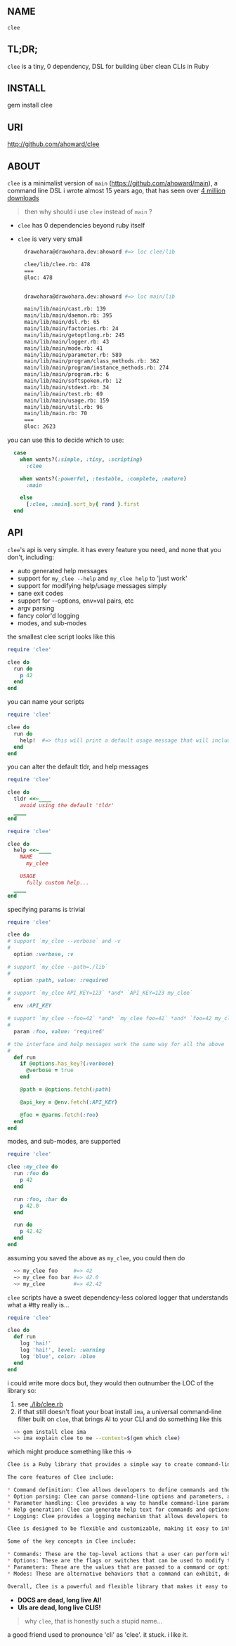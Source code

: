 NAME
----
  `clee`

TL;DR;
--------
  `clee` is a tiny, 0 dependency, DSL for building über clean CLIs in Ruby

INSTALL
-------
  gem install clee

URI
---
  http://github.com/ahoward/clee

ABOUT
-----

`clee` is a minimalist version of `main` (https://github.com/ahoward/main), a
command line DSL i wrote almost 15 years ago, that has seen over [4 million
downloads](https://drawohara.io/rubygems/)

> then why should i use `clee` instead of `main` ?

* `clee` has 0 dependencies beyond ruby itself

* `clee` is very very small
  ```sh
    drawohara@drawohara.dev:ahoward #=> loc clee/lib

    clee/lib/clee.rb: 478
    ===
    @loc: 478


    drawohara@drawohara.dev:ahoward #=> loc main/lib

    main/lib/main/cast.rb: 139
    main/lib/main/daemon.rb: 395
    main/lib/main/dsl.rb: 65
    main/lib/main/factories.rb: 24
    main/lib/main/getoptlong.rb: 245
    main/lib/main/logger.rb: 43
    main/lib/main/mode.rb: 41
    main/lib/main/parameter.rb: 589
    main/lib/main/program/class_methods.rb: 362
    main/lib/main/program/instance_methods.rb: 274
    main/lib/main/program.rb: 6
    main/lib/main/softspoken.rb: 12
    main/lib/main/stdext.rb: 34
    main/lib/main/test.rb: 69
    main/lib/main/usage.rb: 159
    main/lib/main/util.rb: 96
    main/lib/main.rb: 70
    ===
    @loc: 2623
  ```

you can use this to decide which to use:

```ruby
  case
    when wants?(:simple, :tiny, :scripting)
      :clee

    when wants?(:powerful, :testable, :complete, :mature)
      :main

    else
      [:clee, :main].sort_by{ rand }.first
  end
```

API
---

`clee`'s api is very simple.  it has every feature you need, and none that you
don't, including:

- auto generated help messages
- support for `my_clee --help` and `my_clee help` to 'just work'
- support for modifying help/usage messages simply
- sane exit codes
- support for --options, env=val pairs, etc
- argv parsing
- fancy color'd logging
- modes, and sub-modes

the smallest clee script looks like this

```ruby
require 'clee'

clee do
  run do
    p 42
  end
end
```

you can name your scripts

```ruby
require 'clee'

clee do
  run do
    help!  #=> this will print a default usage message that will include 'my_clee'
  end
end
```

you can alter the default tldr, and help messages

```ruby
require 'clee'

clee do
  tldr <<~____
    avoid using the default 'tldr'
  ____
end
```

```ruby
require 'clee'

clee do
  help <<~____
    NAME
      my_clee

    USAGE
      fully custom help...
  ____
end
```

specifying params is trivial

```ruby
require 'clee'

clee do
# support `my_clee --verbose` and -v
#
  option :verbose, :v

# support `my_clee --path=./lib`
#
  option :path, value: :required

# support `my_clee API_KEY=123` *and* `API_KEY=123 my_clee`
#
  env :API_KEY

# support `my_clee --foo=42` *and* `my_clee foo=42` *and* `foo=42 my_clee` syntax
#
  param :foo, value: 'required'

# the interface and help messages work the same way for all the above
#
  def run
    if @options.has_key?(:verbose)
      @verbose = true
    end

    @path = @options.fetch(:path)

    @api_key = @env.fetch(:API_KEY)

    @foo = @parms.fetch(:foo)
  end
end
```

modes, and sub-modes, are supported

```ruby
require 'clee'

clee :my_clee do
  run :foo do
    p 42
  end

  run :foo, :bar do
    p 42.0
  end

  run do
    p 42.42
  end
end
```

assuming you saved the above as `my_clee`, you could then do
```sh
  ~> my_clee foo     #=> 42
  ~> my_clee foo bar #=> 42.0
  ~> my_clee         #=> 42.42
```

`clee` scripts have a sweet dependency-less colored logger that understands what a #tty really is...
```ruby
require 'clee'

clee do
  def run
    log 'hai!'
    log 'hai!', level: :warning
    log 'blue', color: :blue
  end
end
```

i could write more docs but, they would then outnumber the LOC of the library
so:

1. see [./lib/clee.rb]('./lib/clee.rb')
2. if that still doesn't float your boat install `ima`, a universal
command-line filter built on `clee`, that brings AI to your CLI and do
something like this

```sh
  ~> gem install clee ima
  ~> ima explain clee to me --context=$(gem which clee)
```

which might produce something like this ->
```markdown
Clee is a Ruby library that provides a simple way to create command-line interfaces (CLI) for Ruby applications. It allows developers to define commands, options, and parameters for their application, and handles the parsing and execution of these commands.

The core features of Clee include:

* Command definition: Clee allows developers to define commands and their associated options and parameters.
* Option parsing: Clee can parse command-line options and parameters, and provides a simple way to define and handle these options.
* Parameter handling: Clee provides a way to handle command-line parameters, including required and optional parameters.
* Help generation: Clee can generate help text for commands and options, making it easy to provide documentation for users.
* Logging: Clee provides a logging mechanism that allows developers to log messages at different levels (e.g. debug, info, warning, error).

Clee is designed to be flexible and customizable, making it easy to integrate into existing Ruby applications. It also provides a number of features that make it easy to use, including automatic help generation and logging.

Some of the key concepts in Clee include:

* Commands: These are the top-level actions that a user can perform with the application.
* Options: These are the flags or switches that can be used to modify the behavior of a command.
* Parameters: These are the values that are passed to a command or option.
* Modes: These are alternative behaviors that a command can exhibit, depending on the options or parameters passed to it.

Overall, Clee is a powerful and flexible library that makes it easy to create command-line interfaces for Ruby applications. Its simple and intuitive API makes it easy to use, even for developers who are new to CLI development.
```

* **DOCS are dead, long live AI!**
* **UIs are dead, long live CLIS!**

> why `clee`, that is honestly such a stupid name...

a good friend used to pronounce 'cli' as 'clee'.  it stuck.  i like it.
